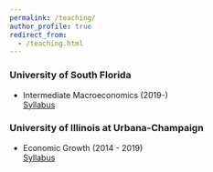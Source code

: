 ```yaml
---
permalink: /teaching/
author_profile: true
redirect_from: 
  - /teaching.html
---
```


### University of South Florida

* Intermediate Macroeconomics (2019-) <br/> [Syllabus](../files/syllabusFA2019.pdf)


### University of Illinois at Urbana-Champaign

* Economic Growth (2014 - 2019) <br/> [Syllabus](../files/Syllabus_Spring2019.pdf)
